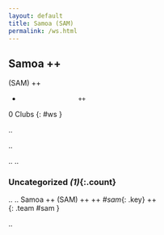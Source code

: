 ```yaml
---
layout: default
title: Samoa (SAM)
permalink: /ws.html
---
```



## Samoa   ++
(SAM)  ++
-                     ++
0 Clubs
{: #ws }


.. 




.. 




.. 
.. 


### Uncategorized _(1)_{:.count}


..
..
Samoa  ++
 (SAM) ++
 ++
_#sam_{: .key} ++
<br>
{: .team #sam }




.. 
 
